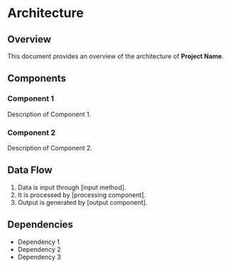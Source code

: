 # Architecture

## Overview

This document provides an overview of the architecture of **Project Name**.

## Components

### Component 1

Description of Component 1.

### Component 2

Description of Component 2.

## Data Flow

1. Data is input through [input method].
2. It is processed by [processing component].
3. Output is generated by [output component].

## Dependencies

- Dependency 1
- Dependency 2
- Dependency 3
